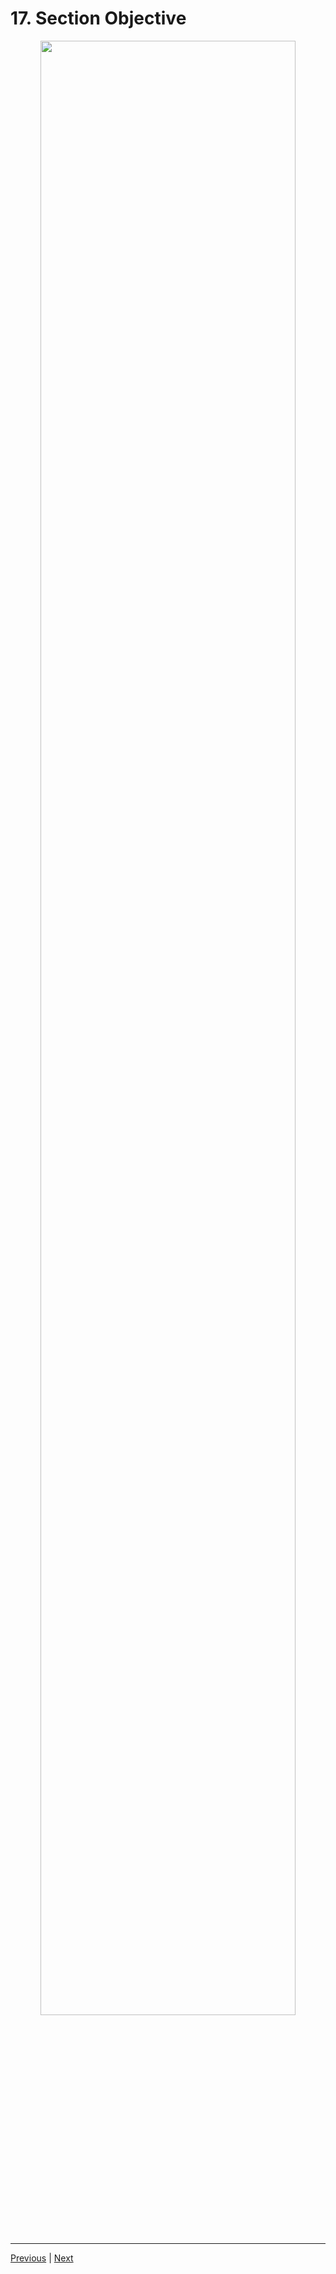 # 17. Section Objective

<p align="center" >
    <img src="https://rfpga.s3.us-west-1.amazonaws.com/Develop-Discord-Bots-in-Nodejs_Complete-Course-in-2023/images/17_Section-Objective.png" width="90%" > 
</p> 


---

[Previous](./16_The-Next-Step.md) | [Next](./18_console.log().md)